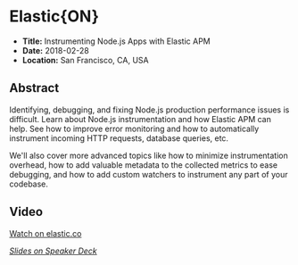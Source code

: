 # Elastic{ON}

- **Title:** Instrumenting Node.js Apps with Elastic APM
- **Date:** 2018-02-28
- **Location:** San Francisco, CA, USA

## Abstract

Identifying, debugging, and fixing Node.js production performance issues
is difficult. Learn about Node.js instrumentation and how Elastic APM
can help. See how to improve error monitoring and how to automatically
instrument incoming HTTP requests, database queries, etc.

We'll also cover more advanced topics like how to minimize
instrumentation overhead, how to add valuable metadata to the collected
metrics to ease debugging, and how to add custom watchers to instrument
any part of your codebase.

## Video

[Watch on elastic.co](https://www.elastic.co/elasticon/conf/2018/sf/instrumenting-node-js-apps)

_[Slides on Speaker Deck](https://speakerdeck.com/wa7son/elastic-on-2018-instrumenting-node-dot-js-apps-with-elastic-apm)_
